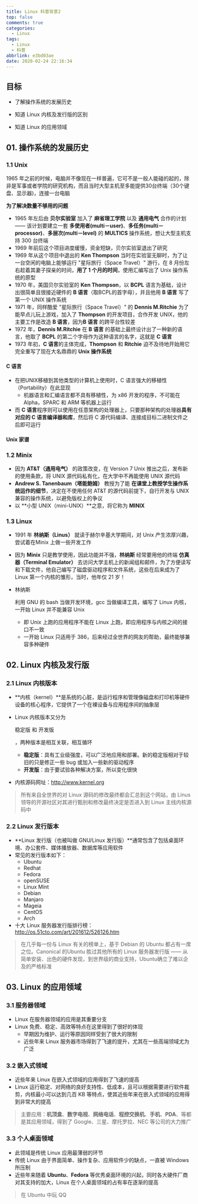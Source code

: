 ```yaml
---
title: Linux 科普背景2
top: false
comments: true
categories:
  - Linux
tags:
  - Linux
  - 科普
abbrlink: e3bd03ae
date: 2020-02-24 22:16:34
---
```


## 目标

- 了解操作系统的发展历史

- 知道 Linux 内核及发行版的区别

- 知道 Linux 的应用领域

  <!-- more -->

## 01. 操作系统的发展历史

### 1.1 Unix

1965 年之前的时候，电脑并不像现在一样普遍，它可不是一般人能碰的起的，除非是军事或者学院的研究机构，而且当时大型主机至多能提供30台终端（30个键盘、显示器)，连接一台电脑

**为了解决数量不够用的问题**

- 1965 年左后由 **贝尔实验室** 加入了 **麻省理工学院** 以及 **通用电气** 合作的计划 —— 该计划要建立一套 **多使用者(multi－user)**、**多任务(multi－processor)**、**多层次(multi－level)** 的 **MULTICS** 操作系统，想让大型主机支持 300 台终端
- 1969 年前后这个项目进度缓慢，资金短缺，贝尔实验室退出了研究
- 1969 年从这个项目中退出的 **Ken Thompson** 当时在实验室无聊时，为了让一台空闲的电脑上能够运行 "星际旅行（Space Travel）" 游行，在 8 月份左右趁着其妻子探亲的时间，**用了 1 个月的时间**，使用汇编写出了 Unix 操作系统的原型
- 1970 年，美国贝尔实验室的 **Ken Thompson**，以 **BCPL** 语言为基础，设计出很简单且很接近硬件的 **B 语言**（取BCPL的首字母），并且他用 **B 语言** 写了第一个 UNIX 操作系统
- 1971 年，同样酷爱 "星际旅行（Space Travel）" 的 **Dennis M.Ritchie** 为了能早点儿玩上游戏，加入了 **Thompson** 的开发项目，合作开发 UNIX，他的主要工作是改造 **B 语言**，因为**B 语言** 的跨平台性较差
- 1972 年，**Dennis M.Ritchie** 在 **B 语言** 的基础上最终设计出了一种新的语言，他取了 **BCPL** 的第二个字母作为这种语言的名字，这就是 **C 语言**
- 1973 年初，**C 语言**的主体完成，**Thompson** 和 **Ritchie** 迫不及待地开始用它完全重写了现在大名鼎鼎的 **Unix 操作系统**



#### C 语言

- 在把UNIX移植到其他类型的计算机上使用时，C 语言强大的移植性（Portability）在此显现
  - 机器语言和汇编语言都不具有移植性，为 x86 开发的程序，不可能在 Alpha，SPARC 和 ARM 等机器上运行
- 而 **C 语言**程序则可以使用在任意架构的处理器上，只要那种架构的处理器**具有对应的 C 语言编译器和库**，然后将 C 源代码编译、连接成目标二进制文件之后即可运行

#### Unix 家谱

### 1.2 Minix

- 因为 **AT&T（通用电气）** 的政策改变，在 Version 7 Unix 推出之后，发布新的使用条款，将 UNIX 源代码私有化，在大学中不再能使用 UNIX 源代码
- **Andrew S. Tanenbaum（塔能鲍姆）** 教授为了能 **在课堂上教授学生操作系统运作的细节**，决定在不使用任何 AT&T 的源代码前提下，自行开发与 UNIX 兼容的操作系统，以避免版权上的争议
- 以 **小型 UNIX（mini-UNIX）**之意，将它称为 **MINIX**

### 1.3 Linux

- 1991 年 **林纳斯（Linus）** 就读于赫尔辛基大学期间，对 Unix 产生浓厚兴趣，尝试着在Minix 上做一些开发工作

- 因为 **Minix** 只是教学使用，因此功能并不强，**林纳斯** 经常要用他的终端 **仿真器（Terminal Emulator）** 去访问大学主机上的新闻组和邮件，为了方便读写和下载文件，他自己编写了磁盘驱动程序和文件系统，这些在后来成为了 Linux 第一个内核的雏形，当时，他年仅 21 岁！

- 林纳斯

   

  利用 GNU 的 bash 当做开发环境，gcc 当做编译工具，编写了 Linux 内核，一开始 Linux 并不能兼容 Unix

  - 即 Unix 上跑的应用程序不能在 Linux 上跑，即应用程序与内核之间的接口不一致
  - 一开始 Linux 只适用于 386，后来经过全世界的网友的帮助，最终能够兼容多种硬件

## 02. Linux 内核及发行版

### 2.1 Linux 内核版本

- **内核（kernel）**是系统的心脏，是运行程序和管理像磁盘和打印机等硬件设备的核心程序，它提供了一个在裸设备与应用程序间的抽象层

- Linux 内核版本又分为

  稳定版	和	 开发版

  

  ，两种版本是相互关联，相互循环

  - **稳定版**：具有工业级强度，可以广泛地应用和部署。新的稳定版相对于较旧的只是修正一些 bug 或加入一些新的驱动程序
  - **开发版**：由于要试验各种解决方案，所以变化很快

- 内核源码网址：http://www.kernel.org

> 所有来自全世界的对 Linux 源码的修改最终都会汇总到这个网站，由 Linus 领导的开源社区对其进行甄别和修改最终决定是否进入到 Linux 主线内核源码中

### 2.2 Linux 发行版本

- **Linux 发行版（也被叫做 GNU/Linux 发行版）**通常包含了包括桌面环境、办公套件、媒体播放器、数据库等应用软件
- 常见的发行版本如下：
  - Ubuntu
  - Redhat
  - Fedora
  - openSUSE
  - Linux Mint
  - Debian
  - Manjaro
  - Mageia
  - CentOS
  - Arch
- 十大 Linux 服务器发行版排行榜：http://os.51cto.com/art/201612/526126.htm

> 在几乎每一份与 Linux 有关的榜单上，基于 Debian 的 Ubuntu 都占有一席之位。Canonical 的Ubuntu 胜过其他所有的 Linux 服务器发行版 ―― 从简单安装、出色的硬件发现，到世界级的商业支持，Ubuntu确立了难以企及的严格标准

## 03. Linux 的应用领域

### 3.1 服务器领域

- Linux 在服务器领域的应用是其重要分支
- Linux 免费、稳定、高效等特点在这里得到了很好的体现
  - 早期因为维护、运行等原因同样受到了很大的限制
  - 近些年来 Linux 服务器市场得到了飞速的提升，尤其在一些高端领域尤为广泛

### 3.2 嵌入式领域

- 近些年来 Linux 在嵌入式领域的应用得到了飞速的提高
- Linux 运行稳定、对网络的良好支持性、低成本，且可以根据需要进行软件裁剪，内核最小可以达到几百 KB 等特点，使其近些年来在嵌入式领域的应用得到非常大的提高

> 主要应用：**机顶盒**、**数字电视**、**网络电话**、**程控交换机**、**手机**、**PDA**、等都是其应用领域，得到了 Google、三星、摩托罗拉、NEC 等公司的大力推广

### 3.3 个人桌面领域

- 此领域是传统 Linux 应用最薄弱的环节
- 传统 Linux 由于界面简单、操作复杂、应用软件少的缺点，一直被 Windows 所压制
- 近些年来随着 **Ubuntu**、**Fedora** 等优秀桌面环境的兴起，同时各大硬件厂商对其支持的加大，Linux 在个人桌面领域的占有率在逐渐的提高

> 在 Ubuntu 中玩 QQ